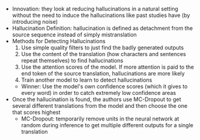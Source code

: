 - Innovation: they look at reducing hallucinations in a natural setting without the need to induce the hallucinations like past studies have (by introducing noise)
- Hallucination Definition: hallucination is defined as detachment from the source sequence instead of simply mistranslation
- Methods for Detecting Hallucinations
	1. Use simple quality filters to just find the badly generated outputs
	2. Use the content of the translation (how characters and sentences repeat themselves) to find hallucinations
	3. Use the attention scores of the model. If more attention is paid to the end token of the source translation, hallucinations are more likely
	5. Train another model to learn to detect hallucinations
	- Winner: Use the model's own confidence scores (which it gives to every word) in order to catch extremely low confidence areas
- Once the hallucination is found, the authors use MC-Dropout to get several different translations from the model and then choose the one that scores highest
	- MC-Dropout: temporarily remove units in the neural network at random during inference to get multiple different outputs for a single translation